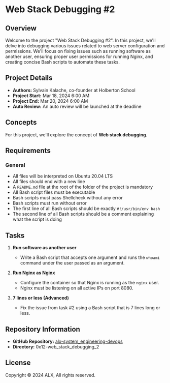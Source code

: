# Web Stack Debugging #2

## Overview

Welcome to the project "Web Stack Debugging #2". In this project, we'll delve into debugging various issues related to web server configuration and permissions. We'll focus on fixing issues such as running software as another user, ensuring proper user permissions for running Nginx, and creating concise Bash scripts to automate these tasks.

## Project Details

- **Authors:** Sylvain Kalache, co-founder at Holberton School
- **Project Start:** Mar 18, 2024 6:00 AM
- **Project End:** Mar 20, 2024 6:00 AM
- **Auto Review:** An auto review will be launched at the deadline

## Concepts

For this project, we'll explore the concept of **Web stack debugging**.

## Requirements

### General

- All files will be interpreted on Ubuntu 20.04 LTS
- All files should end with a new line
- A `README.md` file at the root of the folder of the project is mandatory
- All Bash script files must be executable
- Bash scripts must pass Shellcheck without any error
- Bash scripts must run without error
- The first line of all Bash scripts should be exactly `#!/usr/bin/env bash`
- The second line of all Bash scripts should be a comment explaining what the script is doing

## Tasks

1. **Run software as another user**
   - Write a Bash script that accepts one argument and runs the `whoami` command under the user passed as an argument.

2. **Run Nginx as Nginx**
   - Configure the container so that Nginx is running as the `nginx` user.
   - Nginx must be listening on all active IPs on port 8080.

3. **7 lines or less (Advanced)**
   - Fix the issue from task #2 using a Bash script that is 7 lines long or less.

## Repository Information

- **GitHub Repository:** [alx-system_engineering-devops](https://github.com/username/alx-system_engineering-devops)
- **Directory:** 0x12-web_stack_debugging_2

## License

Copyright © 2024 ALX, All rights reserved.

